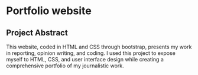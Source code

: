 # Portfolio website

## Project Abstract

This website, coded in HTML and CSS through bootstrap, presents my work in reporting, opinion writing, and coding. I used this project to expose myself to HTML, CSS, and user interface design while creating a comprehensive portfolio of my journalistic work.
